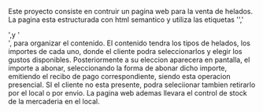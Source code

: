 Este proyecto consiste en contruir un pagina web para la venta de helados.
La pagina esta estructurada con html semantico y utiliza las etiquetas '<heaade>','<main>',y '<footer>', para organizar el contenido.
El contenido tendra los tipos de helados, los importes de cada uno, donde el cliente podra seleccionarlos y elegir los gustos disponibles.
Posteriormente a su eleccion aparecera en pantalla, el importe a abonar, seleccionando la forma de abonar dicho importe, emitiendo el recibo de pago correspondiente, siendo esta operacion presencial.
SI el cliente no esta presente, podra seleciionar tambien retirarlo por el local o por envio. 
La pagina web ademas llevara el control de stock de la mercaderia en el local.
 
